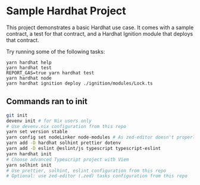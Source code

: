 # Sample Hardhat Project

This project demonstrates a basic Hardhat use case. It comes with a sample contract, a test for that contract, and a Hardhat Ignition module that deploys that contract.

Try running some of the following tasks:

```shell
yarn hardhat help
yarn hardhat test
REPORT_GAS=true yarn hardhat test
yarn hardhat node
yarn hardhat ignition deploy ./ignition/modules/Lock.ts
```

## Commands ran to init

```bash
git init
devenv init # for Nix users only
# Use devenv.nix configuration from this repo
yarn set version stable
yarn config set nodeLinker node-modules # As zed-editor doesn't properly support Yarn PnP
yarn add -D hardhat solhint prettier dotenv
yarn add -D eslint @eslint/js typescript typescript-eslint
yarn hardhat init
# Choose advanced Typescript project with Viem
yarn solhint init
# Use prettier, solhint, eslint configuration from this repo
# Optional: use zed-editor (.zed) tasks configuration from this repo
```
